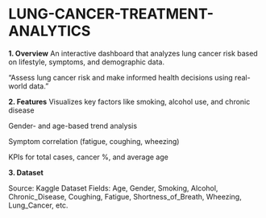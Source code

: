 # LUNG-CANCER-TREATMENT-ANALYTICS

**1. Overview**
An interactive dashboard that analyzes lung cancer risk based on lifestyle, symptoms, and demographic data.

“Assess lung cancer risk and make informed health decisions using real-world data.”

**2. Features**
Visualizes key factors like smoking, alcohol use, and chronic disease

Gender- and age-based trend analysis

Symptom correlation (fatigue, coughing, wheezing)

KPIs for total cases, cancer %, and average age

**3. Dataset**

Source: Kaggle Dataset
Fields: Age, Gender, Smoking, Alcohol, Chronic_Disease, Coughing, Fatigue, Shortness_of_Breath, Wheezing, Lung_Cancer, etc.
